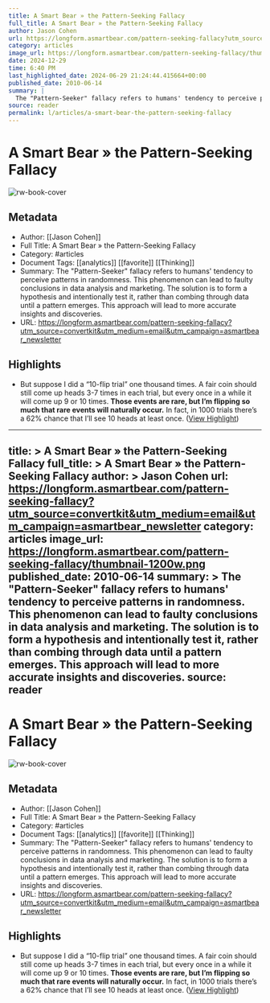 ```yaml
---
title: A Smart Bear » the Pattern-Seeking Fallacy
full_title: A Smart Bear » the Pattern-Seeking Fallacy
author: Jason Cohen
url: https://longform.asmartbear.com/pattern-seeking-fallacy?utm_source=convertkit&utm_medium=email&utm_campaign=asmartbear_newsletter
category: articles
image_url: https://longform.asmartbear.com/pattern-seeking-fallacy/thumbnail-1200w.png
date: 2024-12-29
time: 6:40 PM
last_highlighted_date: 2024-06-29 21:24:44.415664+00:00
published_date: 2010-06-14
summary: |
  The "Pattern-Seeker" fallacy refers to humans' tendency to perceive patterns in randomness. This phenomenon can lead to faulty conclusions in data analysis and marketing. The solution is to form a hypothesis and intentionally test it, rather than combing through data until a pattern emerges. This approach will lead to more accurate insights and discoveries.
source: reader
permalink: l/articles/a-smart-bear-the-pattern-seeking-fallacy
---
```

# A Smart Bear » the Pattern-Seeking Fallacy

![rw-book-cover](https://longform.asmartbear.com/pattern-seeking-fallacy/thumbnail-1200w.png)

## Metadata
- Author: [[Jason Cohen]]
- Full Title: A Smart Bear » the Pattern-Seeking Fallacy
- Category: #articles
- Document Tags: [[analytics]] [[favorite]] [[Thinking]] 
- Summary: The "Pattern-Seeker" fallacy refers to humans' tendency to perceive patterns in randomness. This phenomenon can lead to faulty conclusions in data analysis and marketing. The solution is to form a hypothesis and intentionally test it, rather than combing through data until a pattern emerges. This approach will lead to more accurate insights and discoveries.
- URL: https://longform.asmartbear.com/pattern-seeking-fallacy?utm_source=convertkit&utm_medium=email&utm_campaign=asmartbear_newsletter

## Highlights
- But suppose I did a “10-flip trial” one thousand times. A fair coin should still come up heads 3-7 times in each trial, but every once in a while it will come up 9 or 10 times. **Those events are rare, but I’m flipping so much that rare events will naturally occur.** In fact, in 1000 trials there’s a 62% chance that I’ll see 10 heads at least once. ([View Highlight](https://read.readwise.io/read/01j1jy5p6y7fccx3qtqnnyhqfp))


---
title: >
  A Smart Bear » the Pattern-Seeking Fallacy
full_title: >
  A Smart Bear » the Pattern-Seeking Fallacy
author: >
  Jason Cohen
url: https://longform.asmartbear.com/pattern-seeking-fallacy?utm_source=convertkit&utm_medium=email&utm_campaign=asmartbear_newsletter
category: articles
image_url: https://longform.asmartbear.com/pattern-seeking-fallacy/thumbnail-1200w.png
published_date: 2010-06-14
summary: >
  The "Pattern-Seeker" fallacy refers to humans' tendency to perceive patterns in randomness. This phenomenon can lead to faulty conclusions in data analysis and marketing. The solution is to form a hypothesis and intentionally test it, rather than combing through data until a pattern emerges. This approach will lead to more accurate insights and discoveries.
source: reader
---
# A Smart Bear » the Pattern-Seeking Fallacy

![rw-book-cover](https://longform.asmartbear.com/pattern-seeking-fallacy/thumbnail-1200w.png)

## Metadata
- Author: [[Jason Cohen]]
- Full Title: A Smart Bear » the Pattern-Seeking Fallacy
- Category: #articles
- Document Tags: [[analytics]] [[favorite]] [[Thinking]] 
- Summary: The "Pattern-Seeker" fallacy refers to humans' tendency to perceive patterns in randomness. This phenomenon can lead to faulty conclusions in data analysis and marketing. The solution is to form a hypothesis and intentionally test it, rather than combing through data until a pattern emerges. This approach will lead to more accurate insights and discoveries.
- URL: https://longform.asmartbear.com/pattern-seeking-fallacy?utm_source=convertkit&utm_medium=email&utm_campaign=asmartbear_newsletter

## Highlights
- But suppose I did a “10-flip trial” one thousand times. A fair coin should still come up heads 3-7 times in each trial, but every once in a while it will come up 9 or 10 times. **Those events are rare, but I’m flipping so much that rare events will naturally occur.** In fact, in 1000 trials there’s a 62% chance that I’ll see 10 heads at least once. ([View Highlight](https://read.readwise.io/read/01j1jy5p6y7fccx3qtqnnyhqfp))


